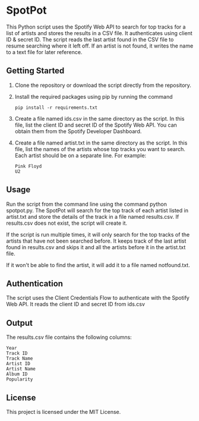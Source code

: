 SpotPot
=======
This Python script uses the Spotify Web API to search for top tracks for a list of artists and stores the results in a CSV file. It authenticates using client ID & secret ID. The script reads the last artist found in the CSV file to resume searching where it left off. If an artist is not found, it writes the name to a text file for later reference. 

Getting Started
------------
1. Clone the repository or download the script directly from the repository.
2. Install the required packages using pip by running the command

       pip install -r requirements.txt

3. Create a file named ids.csv in the same directory as the script. In this file, list the client ID and secret ID of the Spotify Web API. You can obtain them from the Spotify Developer Dashboard.
4. Create a file named artist.txt in the same directory as the script. In this file, list the names of the artists whose top tracks you want to search. Each artist should be on a separate line. For example:

       Pink Floyd
       U2
    
Usage
------------
Run the script from the command line using the command python spotpot.py. The SpotPot will search for the top track of each artist listed in artist.txt and store the details of the track in a file named results.csv. If results.csv does not exist, the script will create it.

If the script is run multiple times, it will only search for the top tracks of the artists that have not been searched before. It keeps track of the last artist found in results.csv and skips it and all the artists before it in the artist.txt file.

If it won't be able to find the artist, it will add it to a file named notfound.txt.

Authentication
------------
The script uses the Client Credentials Flow to authenticate with the Spotify Web API. It reads the client ID and secret ID from ids.csv

Output
------------

The results.csv file contains the following columns:

    Year
    Track ID
    Track Name
    Artist ID
    Artist Name
    Album ID
    Popularity

License
------------

This project is licensed under the MIT License.
